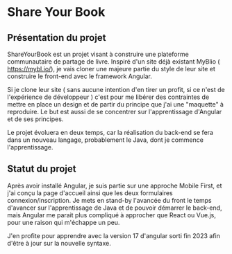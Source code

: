 # Share Your Book

## Présentation du projet

ShareYourBook est un projet visant à construire une plateforme communautaire de partage de livre. Inspiré d'un site déjà existant MyBlio ( https://mybl.io/), je vais cloner une majeure partie du style de leur site et construire le front-end avec le framework Angular. 

Si je clone leur site ( sans aucune intention d'en tirer un profit, si ce n'est de l'expérience de développeur ) c'est pour me libérer des contraintes de mettre en place un design et de partir du principe que j'ai une "maquette" à reproduire. Le but est aussi de se concentrer sur l'apprentissage d'Angular et de ses principes. 

Le projet évoluera en deux temps, car la réalisation du back-end se fera dans un nouveau langage, probablement le Java, dont je commence l'apprentissage. 

## Statut du projet

Après avoir installé Angular, je suis partie sur une approche Mobile First, et j'ai conçu la page d'accueil ainsi que les deux formulaires connexion/inscription. Je mets en stand-by l'avancée du front le temps d'avancer sur l'apprentissage de Java et de pouvoir démarrer le back-end, mais Angular me parait plus compliqué à approcher que React ou Vue.js, pour une raison qui m'échappe un peu. 

J'en profite pour apprendre avec la version 17 d'angular sorti fin 2023 afin d'être à jour sur la nouvelle syntaxe. 

